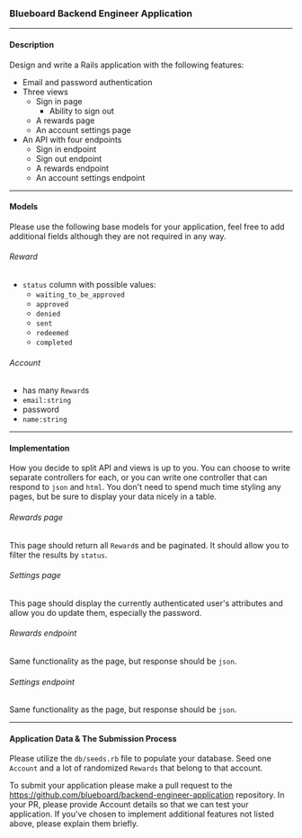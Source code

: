 ### Blueboard Backend Engineer Application

---

#### Description
Design and write a Rails application with the following features:

- Email and password authentication
- Three views
    - Sign in page
        - Ability to sign out
    - A rewards page
    - An account settings page
- An API with four endpoints
    - Sign in endpoint
    - Sign out endpoint
    - A rewards endpoint
    - An account settings endpoint

---

#### Models
Please use the following base models for your application, feel free to add additional fields although they are not required in any way.

###### Reward
- `status` column with possible values:
    - `waiting_to_be_approved`
    - `approved`
    - `denied`
    - `sent`
    - `redeemed`
    - `completed`

###### Account
- has many `Reward`s
- `email:string`
- password
- `name:string`

---

#### Implementation
How you decide to split API and views is up to you. You can choose to write separate controllers for each, or you can write one controller that can respond to `json` and `html`. You don't need to spend much time styling any pages, but be sure to display your data nicely in a table.

###### Rewards page
This page should return all `Reward`s and be paginated. It should allow you to filter the results by `status`.

###### Settings page
This page should display the currently authenticated user's attributes and allow you do update them, especially the password.

###### Rewards endpoint
Same functionality as the page, but response should be `json`.

###### Settings endpoint
Same functionality as the page, but response should be `json`.

---

#### Application Data & The Submission Process
Please utilize the `db/seeds.rb` file to populate your database. Seed one `Account` and a lot of randomized `Rewards` that belong to that account.

To submit your application please make a pull request to the https://github.com/blueboard/backend-engineer-application repository. In your PR, please provide Account details so that we can test your application. If you've chosen to implement additional features not listed above, please explain them briefly.

